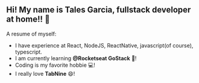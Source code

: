 ## Hi! My name is Tales Garcia, fullstack developer at home!! 👋

A resume of myself:

- I have experience at React, NodeJS, ReactNative, javascript(of course), typescript.
- I am currently learning **@Rocketseat GoStack** 🚀!
- Coding is my favorite hobbie 💻!
- I really love **TabNine** 😄!
